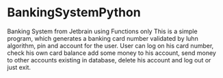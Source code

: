 # BankingSystemPython
Banking System from Jetbrain using Functions only
This is a simple program, which generates a banking card number validated by luhn algorithm, pin and account for the user.
User can log on his card number, check his own card balance add some money to his account, 
send money to other accounts existing in database, delete his account and log out or just exit. 
